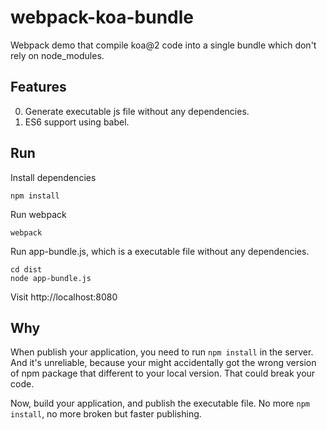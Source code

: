 # webpack-koa-bundle
Webpack demo that compile koa@2 code into a single bundle which don't rely on node_modules.

## Features
0. Generate executable js file without any dependencies.
0. ES6 support using babel.

## Run
Install dependencies
```
npm install
```
Run webpack
```
webpack
```
Run app-bundle.js, which is a executable file without any dependencies.
```
cd dist
node app-bundle.js
```
Visit http://localhost:8080

## Why
When publish your application, you need to run `npm install` in the server.
And it's unreliable, because your might accidentally got the wrong version of npm package
that different to your local version. That could break your code.

Now, build your application, and publish the executable file. No more
`npm install`, no more broken but faster publishing.